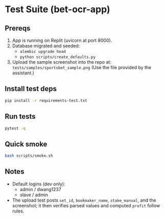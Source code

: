 # Test Suite (bet-ocr-app)

## Prereqs
1) App is running on Replit (uvicorn at port 8000).
2) Database migrated and seeded:
   - `alembic upgrade head`
   - `python scripts/create_defaults.py`
3) Upload the sample screenshot into the repo at:
   `tests/samples/sportsbet_sample.png`
   (Use the file provided by the assistant.)

## Install test deps

```bash
pip install -r requirements-test.txt
```

## Run tests

```bash
pytest -q
```

## Quick smoke

```bash
bash scripts/smoke.sh
```

## Notes
- Default logins (dev only):
  - admin / dwang1237
  - slave / admin
- The upload test posts `set_id`, `bookmaker_name`, `stake_manual`, and the screenshot; it then verifies parsed values and computed `profit` follow rules.